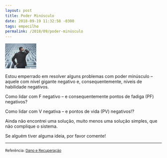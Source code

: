 ```yaml
---
layout: post
title: Poder Minúsculo
date: 2018-09-19 11:32:58 -0300
tags: empecilho
permalink: /2018/09/poder-minúsculo
---
```


<div class="float-right">
  <img src="/assets/images/trouble.jpg" alt="Problema" />
</div>

Estou emperrado em resolver alguns problemas com poder minúsculo –
aquele com nível gigante negativo e, consequentemente, níveis de habilidade
negativos.

Como lidar com F negativo – e consequentemente pontos de fadiga (PF)
negativos?

Como lidar com V negativa – e pontos de vida (PV) negativos⁉

Ainda não encontrei uma solução, muito menos uma solução simples,
que não complique o sistema.

Se alguém tiver alguma ideia, por favor comente!

--------------------------------------------------------------------------------

<div class="text-right">
  <small>
	Referência:
    <a href="/2018/07/dano-e-recuperação">
      Dano e Recuperação
    </a>
  </small>
</div>
